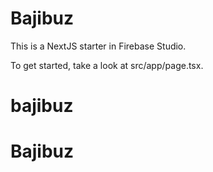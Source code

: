 # Bajibuz

This is a NextJS starter in Firebase Studio.

To get started, take a look at src/app/page.tsx.
# bajibuz
# Bajibuz
